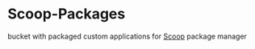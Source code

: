 # Scoop-Packages
bucket with packaged custom applications for [Scoop](http://scoop.sh) package manager
